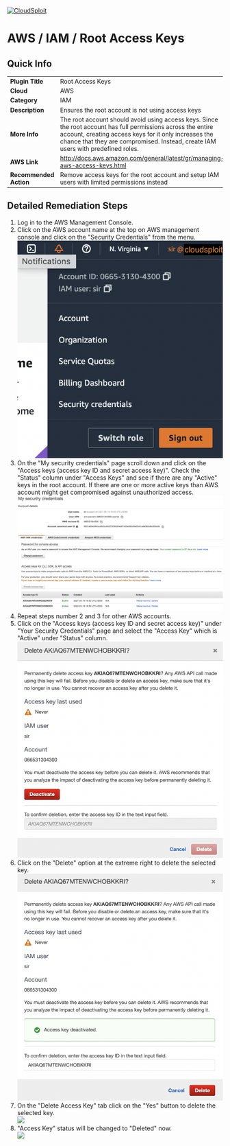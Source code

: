 [![CloudSploit](https://cloudsploit.com/img/logo-new-big-text-100.png "CloudSploit")](https://cloudsploit.com)

# AWS / IAM / Root Access Keys

## Quick Info

| | |
|-|-|
| **Plugin Title** | Root Access Keys |
| **Cloud** | AWS |
| **Category** | IAM |
| **Description** | Ensures the root account is not using access keys |
| **More Info** | The root account should avoid using access keys. Since the root account has full permissions across the entire account, creating access keys for it only increases the chance that they are compromised. Instead, create IAM users with predefined roles. |
| **AWS Link** | http://docs.aws.amazon.com/general/latest/gr/managing-aws-access-keys.html |
| **Recommended Action** | Remove access keys for the root account and setup IAM users with limited permissions instead |

## Detailed Remediation Steps
1. Log in to the AWS Management Console.
2. Click on the AWS account name at the top on AWS management console and click on the "Security Credentials" from the menu.</br><img src="/resources/aws/iam/root-access-keys/step2.png"/>
3. On the "My security credentials" page scroll down and click on the "Access keys (access key ID and secret access key)". Check the "Status" column under "Access Keys" and see if there are any "Active" keys in the root account. If there are one or more active keys than AWS account might get compromised against unauthorized access.</br><img src="/resources/aws/iam/root-access-keys/step3.png"/>
4. Repeat steps number 2 and 3 for other AWS accounts.</br>
5. Click on the "Access keys (access key ID and secret access key)" under "Your Security Credentials" page and select the "Access Key" which is "Active" under "Status" column.</br><img src="/resources/aws/iam/root-access-keys/step5.png"/>
6. Click on the "Delete" option at the extreme right to delete the selected key.</br><img src="/resources/aws/iam/root-access-keys/step6.png"/>
7. On the "Delete Access Key" tab click on the "Yes" button to delete the selected key.</br><img src="/resources/aws/iam/root-access-keys/step7.png"/>
8. "Access Key" status will be changed to "Deleted" now. </br><img src="/resources/aws/iam/root-access-keys/step8.png"/>
